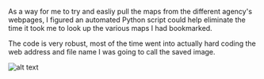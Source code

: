 As a way for me to try and easliy pull the maps from the different agency's webpages, I figured an automated Python script could help eliminate the time it took me to look up the various maps I had bookmarked. 

The code is very robust, most of the time went into actually hard coding the web address and file name I was going to call the saved image.

![alt text](https://raw.githubusercontent.com/MethaneRain/Weather-Jupyter-Notebooks/master/Various%20Weather%20Agency%20Maps/Sample%20Images/2019_01_16_06_Snow%20Water%20Eq.png)
